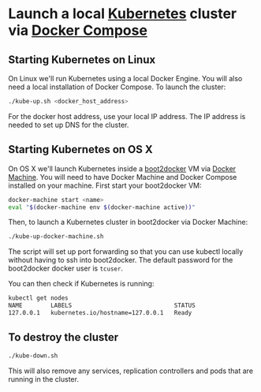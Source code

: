 # Launch a local [Kubernetes](http://kubernetes.io) cluster via [Docker Compose](https://www.docker.com/docker-compose)

## Starting Kubernetes on Linux

On Linux we'll run Kubernetes using a local Docker Engine. You will also need a local installation of Docker Compose. To launch the cluster:

```sh
./kube-up.sh <docker_host_address>
```

For the docker host address, use your local IP address. The IP address is needed to set up DNS for the cluster.

## Starting Kubernetes on OS X

On OS X we'll launch Kubernetes inside a [boot2docker](http://boot2docker.io) VM via [Docker Machine](https://docs.docker.com/machine/). You will need to have Docker Machine and Docker Compose installed on your machine. First start your boot2docker VM:

```sh
docker-machine start <name>
eval "$(docker-machine env $(docker-machine active))"
```

Then, to launch a Kubernetes cluster in boot2docker via Docker Machine:

```sh
./kube-up-docker-machine.sh
```

The script will set up port forwarding so that you can use kubectl locally without having to ssh into boot2docker. The default password for the boot2docker docker user is `tcuser`.

You can then check if Kubernetes is running:

```sh
kubectl get nodes
NAME        LABELS                             STATUS
127.0.0.1   kubernetes.io/hostname=127.0.0.1   Ready
```

## To destroy the cluster

```sh
./kube-down.sh
```

This will also remove any services, replication controllers and pods that are running in the cluster.

